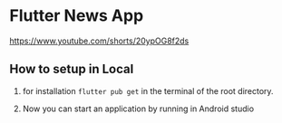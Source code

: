 # Flutter News App
https://www.youtube.com/shorts/20ypOG8f2ds

## How to setup in Local

1. for installation 
```flutter pub get```
in the terminal of the root directory.

2. Now you can start an application by running in Android studio 
